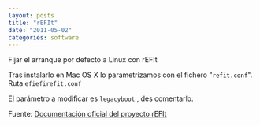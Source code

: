 ```yaml
---
layout: posts
title: "rEFIt"
date: "2011-05-02"
categories: software
---
```


Fijar el arranque por defecto a Linux con rEFIt

Tras instalarlo en Mac OS X lo parametrizamos con el fichero "`refit.conf`". Ruta `efiefirefit.conf`

El parámetro a modificar es `legacyboot` , des comentarlo.

Fuente: [Documentación oficial del proyecto rEFIt](https://refit.sourceforge.net/doc/c3s3_config.html)
